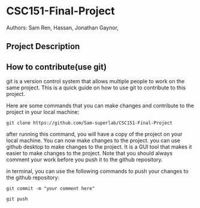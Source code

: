 # CSC151-Final-Project

Authors: Sam Ren, Hassan, Jonathan Gaynor, 

## Project Description

## How to contribute(use git)

git is a version control system that allows multiple people to work on the same project. This is a quick guide on how to use git to contribute to this project.

Here are some commands that you can make changes and contribute to the project in your local machine:

```
git clone https://github.com/Sam-superlab/CSC151-Final-Project
```

after running this command, you will have a copy of the project on your local machine. You can now make changes to the project. you can use github desktop to make changes to the project. It is a GUI tool that makes it easier to make changes to the project. Note that you should always comment your work before you push it to the github repository.

in terminal, you can use the following commands to push your changes to the github repository:

```
git commit -m "your comment here"
```

```
git push
```
